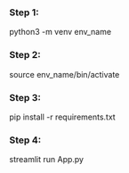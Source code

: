### Step 1: 
python3 -m venv env_name 

### Step 2: 
source env_name/bin/activate

### Step 3: 
pip install -r requirements.txt

### Step 4: 
streamlit run App.py
